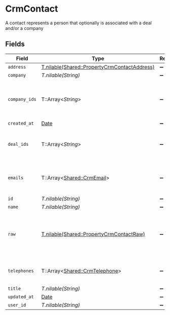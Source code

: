 # CrmContact

A contact represents a person that optionally is associated with a deal and/or a company


## Fields

| Field                                                                                            | Type                                                                                             | Required                                                                                         | Description                                                                                      |
| ------------------------------------------------------------------------------------------------ | ------------------------------------------------------------------------------------------------ | ------------------------------------------------------------------------------------------------ | ------------------------------------------------------------------------------------------------ |
| `address`                                                                                        | [T.nilable(Shared::PropertyCrmContactAddress)](../../models/shared/propertycrmcontactaddress.md) | :heavy_minus_sign:                                                                               | N/A                                                                                              |
| `company`                                                                                        | *T.nilable(String)*                                                                              | :heavy_minus_sign:                                                                               | N/A                                                                                              |
| `company_ids`                                                                                    | T::Array<*String*>                                                                               | :heavy_minus_sign:                                                                               | An array of company IDs associated with this contact                                             |
| `created_at`                                                                                     | [Date](https://ruby-doc.org/stdlib-2.6.1/libdoc/date/rdoc/Date.html)                             | :heavy_minus_sign:                                                                               | N/A                                                                                              |
| `deal_ids`                                                                                       | T::Array<*String*>                                                                               | :heavy_minus_sign:                                                                               | An array of deal IDs associated with this contact                                                |
| `emails`                                                                                         | T::Array<[Shared::CrmEmail](../../models/shared/crmemail.md)>                                    | :heavy_minus_sign:                                                                               | An array of email addresses for this contact                                                     |
| `id`                                                                                             | *T.nilable(String)*                                                                              | :heavy_minus_sign:                                                                               | N/A                                                                                              |
| `name`                                                                                           | *T.nilable(String)*                                                                              | :heavy_minus_sign:                                                                               | N/A                                                                                              |
| `raw`                                                                                            | [T.nilable(Shared::PropertyCrmContactRaw)](../../models/shared/propertycrmcontactraw.md)         | :heavy_minus_sign:                                                                               | The raw data returned by the integration for this contact                                        |
| `telephones`                                                                                     | T::Array<[Shared::CrmTelephone](../../models/shared/crmtelephone.md)>                            | :heavy_minus_sign:                                                                               | An array of telephones for this contact                                                          |
| `title`                                                                                          | *T.nilable(String)*                                                                              | :heavy_minus_sign:                                                                               | N/A                                                                                              |
| `updated_at`                                                                                     | [Date](https://ruby-doc.org/stdlib-2.6.1/libdoc/date/rdoc/Date.html)                             | :heavy_minus_sign:                                                                               | N/A                                                                                              |
| `user_id`                                                                                        | *T.nilable(String)*                                                                              | :heavy_minus_sign:                                                                               | N/A                                                                                              |